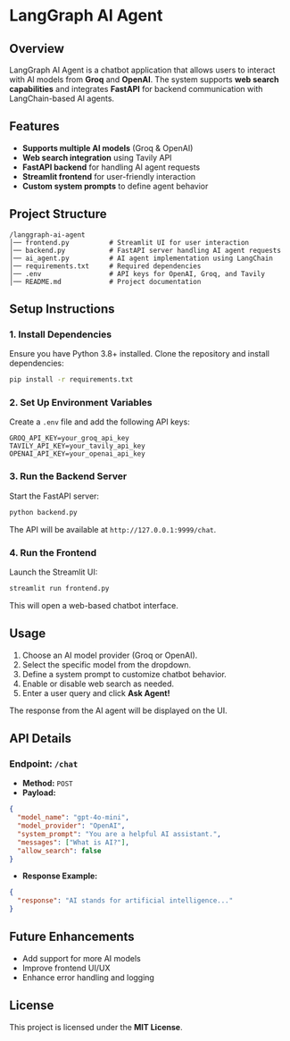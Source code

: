 # LangGraph AI Agent  

## Overview  
LangGraph AI Agent is a chatbot application that allows users to interact with AI models from **Groq** and **OpenAI**. The system supports **web search capabilities** and integrates **FastAPI** for backend communication with LangChain-based AI agents.  

## Features  
- **Supports multiple AI models** (Groq & OpenAI)  
- **Web search integration** using Tavily API  
- **FastAPI backend** for handling AI agent requests  
- **Streamlit frontend** for user-friendly interaction  
- **Custom system prompts** to define agent behavior  


## Project Structure  
```
/langgraph-ai-agent
│── frontend.py          # Streamlit UI for user interaction
│── backend.py           # FastAPI server handling AI agent requests
│── ai_agent.py          # AI agent implementation using LangChain
│── requirements.txt     # Required dependencies
│── .env                 # API keys for OpenAI, Groq, and Tavily
│── README.md            # Project documentation
```

## Setup Instructions  

### 1. Install Dependencies  
Ensure you have Python 3.8+ installed. Clone the repository and install dependencies:  
```sh
pip install -r requirements.txt
```

### 2. Set Up Environment Variables  
Create a `.env` file and add the following API keys:  
```
GROQ_API_KEY=your_groq_api_key
TAVILY_API_KEY=your_tavily_api_key
OPENAI_API_KEY=your_openai_api_key
```

### 3. Run the Backend Server  
Start the FastAPI server:  
```sh
python backend.py
```
The API will be available at `http://127.0.0.1:9999/chat`.

### 4. Run the Frontend  
Launch the Streamlit UI:  
```sh
streamlit run frontend.py
```
This will open a web-based chatbot interface.

## Usage  
1. Choose an AI model provider (Groq or OpenAI).  
2. Select the specific model from the dropdown.  
3. Define a system prompt to customize chatbot behavior.  
4. Enable or disable web search as needed.  
5. Enter a user query and click **Ask Agent!**  

The response from the AI agent will be displayed on the UI.

## API Details  

### Endpoint: `/chat`  
- **Method:** `POST`  
- **Payload:**  
```json
{
  "model_name": "gpt-4o-mini",
  "model_provider": "OpenAI",
  "system_prompt": "You are a helpful AI assistant.",
  "messages": ["What is AI?"],
  "allow_search": false
}
```

- **Response Example:**  
```json
{
  "response": "AI stands for artificial intelligence..."
}
```

## Future Enhancements  
- Add support for more AI models  
- Improve frontend UI/UX  
- Enhance error handling and logging  

## License  
This project is licensed under the **MIT License**.
